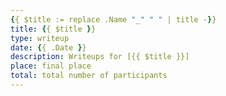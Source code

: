 ```yaml
---
{{ $title := replace .Name "_" " " | title -}}
title: {{ $title }}
type: writeup
date: {{ .Date }}
description: Writeups for [{{ $title }}]
place: final place
total: total number of participants
---
```

